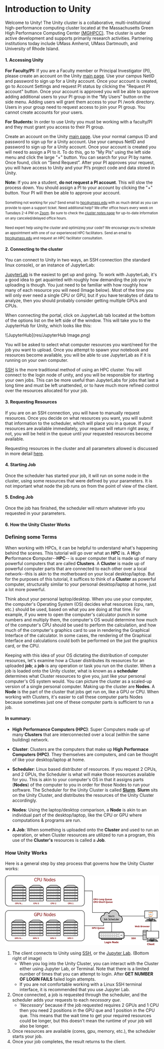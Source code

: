 # Introduction to Unity #
Welcome to Unity!
The Unity cluster is a collaborative, multi-institutional high-performance computing cluster located at the Massachusetts Green High Performance Computing Center [(MGHPCC)](www.mghpcc.org). The cluster is under active development and supports primarily research activities. Partnering institutions today include UMass Amherst, UMass Dartmouth, and University of Rhode Island.

#### 1. Accessing Unity ####

**For Faculty/PI:** If you are a Faculty member or Principal Investigator (PI), please create an account on the Unity [main page](https://unity.rc.umass.edu). Use your campus NetID and password to sign up for a Unity account.  Once your account is created, go to Account Settings and request PI status by clicking the "Request PI account" button.  Once your account is approved you will be able to approve adding additional users to your PI group in the “My Users” button on the side menu.  Adding users will grant them access to your PI /work directory.  Users in your group need to request access to join your PI group.  You cannot create accounts for your users.


**For Students:** In order to use Unity you must be working with a faculty/PI and they must grant you access to their PI group.

Create an account on the Unity [main page](https://unity.rc.umass.edu).
Use your normal campus ID and password to sign up for a Unity account. Use your campus NetID and password to sign up for a Unity account. Once your account is created you will need to assign a PI to it.  To do this, go to "My PIs" using the left side menu and click the large "+" button. You can search for your PI by name. Once found, click on “Send Request”. After your PI approves your request, you will have access to Unity and your PI’s project code and data stored in Unity.

**Note:** If you are a student, **do not request a PI account**.  This will slow the process down.  You should assign a PI to your account by clicking the "+" button.  Your PI will then be able to approve your account.

<span style="font-size:0.8em;">Something not working for you?  Send email to <hpc@umass.edu> with as much detail as you can provide to open a support ticket.
Need additional help?  We offer office hours every week on Tuesdays 2-4 PM on [Zoom](https://umass-amherst.zoom.us/j/95663998309?pwd=K2F2b0ZrNmhYR3pic1loY2pvcUhkdz09). Be sure to check the [cluster notes page](https://unity.rc.umass.edu/index.php) for up-to-date information on any canceled/delayed office hours.

<span style="font-size:0.8em;">Need expert help using the cluster and optimizing your code?  We encourage you to schedule an appointment with one of our experienced HPC facilitators.  Send an email to <hpc@umass.edu> and request an HPC facilitator consultation.




#### 2. Connecting to the cluster ####
You can connect to Unity in two ways, an SSH connection (the standard linux console), or an instance of JupyterLab:

[JupyterLab](connecting/jupyter.md) is the easiest to get up and going. To work with JupyterLab, it's a good idea to get aquainted with roughly how demanding the job you're uploading is though. You just need to be familiar with how roughly how many of each resource you will need (Image below). Most of the time you will only ever need a single CPU or GPU, but if you have terabytes of data to analyze, then you should probably consider getting multiple GPUs and CPUs. 

When connecting the portal, click on JupyterLab tab located at the bottom of the options list on the left side of the window. This will take you to the JupyterHub for Unity, which looks like this: 

![JupyterHub](res/JupyterHub Image.png)

You will be asked to select what computer resources you want/need for the job you want to upload. Once you attempt to spawn your notebook and resources become available, you will be able to use JupyterLab as if it is running on your own computer.

[SSH](connecting/ssh.md) is the more traditional method of using an HPC cluster. You will connect to the login node of unity, and you will be responsible for starting your own jobs. This can be more useful than JupyterLabs for jobs that last a long time and must be left unattended, or to have much more refined control over the resources allocated for your job.

#### 3. Requesting Resources ####
If you are on an SSH connection, you will have to manually request resources. Once you decide on what resources you want, you will submit that information to the scheduler, which will place you in a queue. If your resources are available immediately, your request will return right away, if not, you will be held in the queue until your requested resources become available.

Requesting resources in the cluster and all parameters allowed is discussed in more detail [here](slurm/index.md).

#### 4. Starting Job ####
Once the scheduler has started your job, it will run on some node in the cluster, using some resources that were defined by your parameters. It is not important what node the job runs on from the point of view of the client.

#### 5. Ending Job ####
Once the job has finished, the scheduler will return whatever info you requested in your parameters.



#### 6. How the Unity Cluster Works ####
### Defining some Terms ###
<!--At its most basic level, you are learning how to use a **cluster**. A cluster is many servers (or computers) joined together in an effort to work together, where a single server is known as a **node**. Unity is an **HPC**, or High Performance Computing cluster. This means we focus most on computational power and efficiency, as the name entails. The primary use case of Unity is by researchers wanting more computational power than what is available on their own. -->

When working with HPCs, it can be helpful to understand what's happening behind the scenes. This tutorial will go over what an ***HPC*** is. A **H**igh **P**erformance **C**omputer--**HPC**-- is super computer that is made up of many powerful computers that are called **Clusters**. A **Cluster** is made up of powerful computer parts that are connected to each other over a local network--this is akin to the motherboard on your local desktop/laptop. But for the purposes of this tutorial, it suffices to think of a **Cluster** as powerful computer, structurally similar to your personal desktop/laptop at home, just a lot more powerful.

Think about your personal laptop/desktop. When you use your computer, the computer's Operating System (OS) decides what resources (cpu, ram, etc.) should be used, based on what you are doing at that time. For example, if you were to open the computer's calculator punch in some numbers and multiply them, the computer's OS would determine how much of the computer's CPU should be used to perform the calculation, and how much of the computer's graphics card to use in rendering the Graphical Interface of the calculator. In some cases, the rendering of the Graphical Interface and calculations could both be performed on the just the graphics card, or the CPU.

Keeping with this idea of your OS dictating the distribution of computer resources, let's examine how a Cluser distributes its resources for an uploaded **job**; a **job** is any operation or task you run on the cluster. When a job is loaded onto the Unity cluster, what is known as a **scheduler** determines what Cluster resources to give you, just like your personal computer's OS system would. You can picture the cluster as a scaled-up version of a single personal computer. Making up the cluster are **Nodes**. A **Node** is the part of the cluster that jobs get run on, like a GPU or CPU. When working with Clusters, it's easier to call these computer parts Nodes because sometimes just one of these computer parts is sufficient to run a job.

<h4>In summary:</h4>

* **High Performance Computers (HPC)**: Super Computers made up of many **Clusters** that are interconnected over a local (within the same building) network.

* **Cluster**: Clusters are the computers that make up **High Performace Computers (HPC)**. They themselves are computers, and can be thought of like your desktop/laptop at home.

* **Scheduler**: Linux based distributer of resources. If you request 2 CPUs, and 2 GPUs, the Scheduler is what will make those resources available for you. This is akin to your computer's OS in that it assigns parts (**Nodes**) of the computer to you in order for those Nodes to run your software. The Scheduler for the Unity Cluster is called <a href="https://support.ceci-hpc.be/doc/_contents/QuickStart/SubmittingJobs/SlurmTutorial.html" target="_blank" title = "Open new tab describing Slurm">**Slurm**</a>. **Slurm** sits on the Unity Cluster, and distributes the resources of the Unity Cluster accordingly.

* **Nodes**: Using the laptop/desktop comparison, a **Node** is akin to an individual part of the desktop/laptop, like the CPU or GPU where computations & programs are run.

* **A Job**: When something is uploaded onto the **Cluster** and used to run an operation, or when Cluster resources are utilized to run a program, this use of the **Cluster's** resources is called a **Job**.


### How Unity Works ###
<!-- While you may not need to master every bit of the operation here at the Unity Cluster, it is important that you generally know how the cluster operates, because it can help your troubleshooting in the future. Below is a simplified diagram of the structure of Unity.  -->

Here is a general step by step process that governs how the Unity Cluster works:

![Unity Diagram](res/unity.png)

1. The client connects to Unity using [SSH](connecting/ssh.md), or the [Jupyter Lab](connecting/jupyter.md). (Bottom right of image)
    * When you log into the Unity Cluster, you can interact with the Cluster either using Jupyter Lab, or Terminal. Note that there is a limited number of times that you can attempt to login. After **GET NUMBER OF LOGIN FAILS** failed login attempts.
    * If you are not comfortable working with a Linux SSH terminal interface, it is recommended that you use Jupyter Lab.
2. Once connected, a job is requested through the scheduler, and the scheduler adds your requests to each *necessary que*.
    * '*Necessary*' because if the job requested requires 2 GPUs and 1 CPU then you need 2 positions in the GPU que and 1 position in the CPU que. This means that the wait time to get your required resources could be longer, but this doesn't mean the runtime of your job will also be longer.
3. Once resources are available (cores, gpu, memory, etc.), the scheduler starts your job.
4. Once your job completes, the result returns to the client.